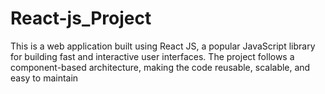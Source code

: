 # React-js_Project
This is a web application built using React JS, a popular JavaScript library for building fast and interactive user interfaces. The project follows a component-based architecture, making the code reusable, scalable, and easy to maintain

